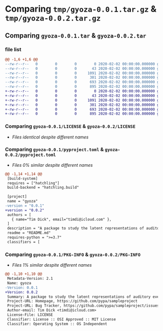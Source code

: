 # Comparing `tmp/gyoza-0.0.1.tar.gz` & `tmp/gyoza-0.0.2.tar.gz`

## Comparing `gyoza-0.0.1.tar` & `gyoza-0.0.2.tar`

### file list

```diff
@@ -1,6 +1,6 @@
--rw-r--r--   0        0        0        0 2020-02-02 00:00:00.000000 gyoza-0.0.1/src/example_package_gyoza/__init__.py
--rw-r--r--   0        0        0       43 2020-02-02 00:00:00.000000 gyoza-0.0.1/src/example_package_gyoza/example.py
--rw-r--r--   0        0        0     1091 2020-02-02 00:00:00.000000 gyoza-0.0.1/LICENSE
--rw-r--r--   0        0        0      301 2020-02-02 00:00:00.000000 gyoza-0.0.1/README.md
--rw-r--r--   0        0        0      693 2020-02-02 00:00:00.000000 gyoza-0.0.1/pyproject.toml
--rw-r--r--   0        0        0      895 2020-02-02 00:00:00.000000 gyoza-0.0.1/PKG-INFO
+-rw-r--r--   0        0        0        0 2020-02-02 00:00:00.000000 gyoza-0.0.2/src/gyoza/__init__.py
+-rw-r--r--   0        0        0       43 2020-02-02 00:00:00.000000 gyoza-0.0.2/src/gyoza/example.py
+-rw-r--r--   0        0        0     1091 2020-02-02 00:00:00.000000 gyoza-0.0.2/LICENSE
+-rw-r--r--   0        0        0      301 2020-02-02 00:00:00.000000 gyoza-0.0.2/README.md
+-rw-r--r--   0        0        0      693 2020-02-02 00:00:00.000000 gyoza-0.0.2/pyproject.toml
+-rw-r--r--   0        0        0      895 2020-02-02 00:00:00.000000 gyoza-0.0.2/PKG-INFO
```

### Comparing `gyoza-0.0.1/LICENSE` & `gyoza-0.0.2/LICENSE`

 * *Files identical despite different names*

### Comparing `gyoza-0.0.1/pyproject.toml` & `gyoza-0.0.2/pyproject.toml`

 * *Files 0% similar despite different names*

```diff
@@ -1,14 +1,14 @@
 [build-system]
 requires = ["hatchling"]
 build-backend = "hatchling.build"
 
 [project]
 name = "gyoza"
-version = "0.0.1"
+version = "0.0.2"
 authors = [
   { name="Tim Dick", email="timdi@icloud.com" },
 ]
 description = "A package to study the latent representations of auditory events processing in the human brain."
 readme = "README.md"
 requires-python = ">=3.7"
 classifiers = [
```

### Comparing `gyoza-0.0.1/PKG-INFO` & `gyoza-0.0.2/PKG-INFO`

 * *Files 1% similar despite different names*

```diff
@@ -1,10 +1,10 @@
 Metadata-Version: 2.1
 Name: gyoza
-Version: 0.0.1
+Version: 0.0.2
 Summary: A package to study the latent representations of auditory events processing in the human brain.
 Project-URL: Homepage, https://github.com/pypa/sampleproject
 Project-URL: Bug Tracker, https://github.com/pypa/sampleproject/issues
 Author-email: Tim Dick <timdi@icloud.com>
 License-File: LICENSE
 Classifier: License :: OSI Approved :: MIT License
 Classifier: Operating System :: OS Independent
```

